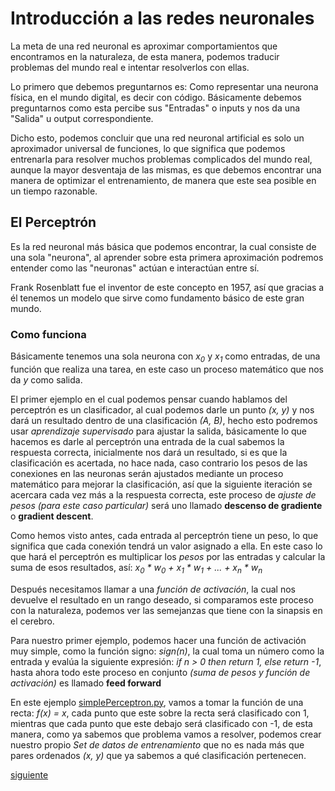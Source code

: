 # Introducción a las redes neuronales

La meta de una red neuronal es aproximar comportamientos que encontramos en la naturaleza, de esta manera, podemos traducir problemas del mundo real e intentar resolverlos con ellas.

Lo primero que debemos preguntarnos es: Como representar una neurona física, en el mundo digital, es decir con código. Básicamente debemos preguntarnos como esta percibe sus "Entradas" o inputs y nos da una "Salida" u output correspondiente.

Dicho esto, podemos concluir que una red neuronal artificial es solo un aproximador universal de funciones, lo que significa que podemos entrenarla para resolver muchos problemas complicados del mundo real, aunque la mayor desventaja de las mismas, es que debemos encontrar una manera de optimizar el entrenamiento, de manera que este sea posible en un tiempo razonable.

## El Perceptrón

Es la red neuronal más básica que podemos encontrar, la cual consiste de una sola "neurona", al aprender sobre esta primera aproximación podremos entender como las "neuronas" actúan e interactúan entre sí.

Frank Rosenblatt fue el inventor de este concepto en 1957, así que gracias a él tenemos un modelo que sirve como fundamento básico de este gran mundo.

### Como funciona

Básicamente tenemos una sola neurona con _x<sub>0</sub>_ y _x<sub>1</sub>_ como entradas, de una función que realiza una tarea, en este caso un proceso matemático que nos da _y_ como salida.

El primer ejemplo en el cual podemos pensar cuando hablamos del perceptrón es un clasificador, al cual podemos darle un punto  _(x, y)_ y nos dará un resultado dentro de una clasificación _(A, B)_, hecho esto podremos usar  _aprendizaje supervisado_ para ajustar la salida, básicamente lo que hacemos es darle al perceptrón una entrada de la cual sabemos la respuesta correcta, inicialmente nos dará un resultado, si es que la clasificación es acertada, no hace nada, caso contrario los pesos de las conexiones en las neuronas serán ajustados mediante un proceso matemático para mejorar la clasificación, así que la siguiente iteración se acercara cada vez más a la respuesta correcta, este proceso de _ajuste de pesos (para este caso particular)_ será uno llamado **descenso de gradiente** o **gradient descent**.

Como hemos visto antes, cada entrada al perceptrón tiene un peso, lo que significa que cada conexión tendrá un valor asignado a ella.
En este caso lo que hará el perceptrón es multiplicar los _pesos_ por las entradas y calcular la suma de esos resultados, así:
_x<sub>0</sub> * w<sub>0</sub> + x<sub>1</sub> * w<sub>1</sub> + ... +  x<sub>n</sub> * w<sub>n</sub>_

Después necesitamos llamar a una _función de activación_, la cual nos devuelve el resultado en un rango deseado, si comparamos este proceso con la naturaleza, podemos ver las semejanzas que tiene con la sinapsis en el cerebro.

Para nuestro primer ejemplo, podemos hacer una función de activación muy simple, como la función signo: _sign(n)_, la cual toma un número como la entrada y evalúa la siguiente expresión: _if n > 0 then return 1, else return -1_, hasta ahora todo este proceso en conjunto _(suma de pesos y función de activación)_ es llamado **feed forward**

En este ejemplo [simplePerceptron.py](/sources/nn-lib/Perceptron/simplePerceptron.py), vamos a tomar la función de una recta: _f(x) = x_, cada punto que este sobre la recta será clasificado con 1, mientras que cada punto que este debajo será clasificado con -1, de esta manera, como ya sabemos que problema vamos a resolver, podemos crear nuestro propio _Set de datos de entrenamiento_ que no es nada más que pares ordenados _(x, y)_ que ya sabemos a qué clasificación pertenecen.

[siguiente](/docs/spa/perceptron/2.aprendizaje_supervisado.md)